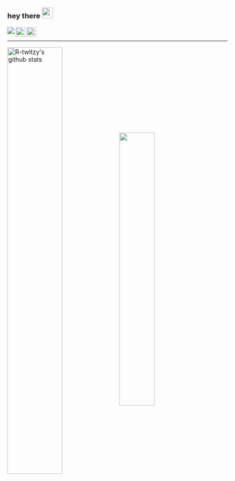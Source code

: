 ### hey there <img src="https://media.giphy.com/media/hvRJCLFzcasrR4ia7z/giphy.gif" width="25px"> 

<img align="left" src="https://visitor-badge.glitch.me/badge?page_id=r-twitzy.r-twitzy" />
<a href="https://www.instagram.com/m.ramaaa__/">
  <img align="left" alt="Rama's Instagram" width="22px" src="https://raw.githubusercontent.com/hussainweb/hussainweb/main/icons/instagram.png" />
</a>
<a href="https://www.linkedin.com/in/walyul-ahdi-maulana-ramadhan-4574b6231/">
  <img align="left" alt="Rama's LinkedIN" width="22px" src="https://raw.githubusercontent.com/peterthehan/peterthehan/master/assets/linkedin.svg" />
</a>
<br>
<hr />

<div>
<img align="center" src="https://github-readme-stats.vercel.app/api?username=R-twitzy&show_icons=true&include_all_commits=true&theme=radical" alt="R-twitzy's github stats" width="50%"/>
<img align="center" src="https://github-readme-stats.vercel.app/api/top-langs/?username=R-twitzy&layout=compact&theme=radical" width="40%"/>
</div>
  
<br>
